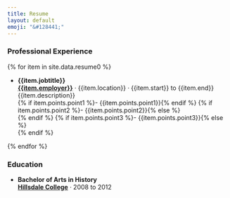 ```yaml
---
title: Resume
layout: default
emoji: "&#128441;"
---
```

### Professional Experience

{% for item in site.data.resume0 %}

* **{{item.jobtitle}}**<br>
[**{{item.employer}}**]({{item.link}})<span> &middot; </span>{{item.location}}<span> &middot; </span>{{item.start}} to {{item.end}}<br>
{{item.description}}<br>
    {% if item.points.point1 %}- {{item.points.point1}}{% endif %}
    {% if item.points.point2 %}- {{item.points.point2}}{% else %}<br>{% endif %}
    {% if item.points.point3 %}- {{item.points.point3}}{% else %}<br>{% endif %}
<p></p>
{% endfor %}

### Education
* **Bachelor of Arts in History**<br>
[**Hillsdale College**](https://hillsdale.edu)<span> &middot; </span> 2008 to 2012
